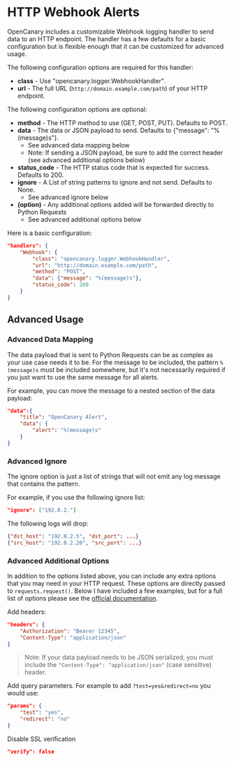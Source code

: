 # HTTP Webhook Alerts
OpenCanary includes a customizable Webhook logging handler to send data to an HTTP endpoint. The handler has a few defaults for a basic configuration but is flexible enough that it can be customized for advanced usage.

The following configuration options are required for this handler:

* **class** - Use "opencanary.logger.WebhookHandler".
* **url** - The full URL (`http://domain.example.com/path`) of your HTTP endpoint.

The following configuration options are optional:

* **method** - The HTTP method to use (GET, POST, PUT). Defaults to POST.
* **data** - The data or JSON payload to send. Defaults to {"message": "%(message)s"}.
    * See advanced data mapping below
    * Note: If sending a JSON payload, be sure to add the correct header (see advanced additional options below)
* **status_code** - The HTTP status code that is expected for success. Defaults to 200.
* **ignore** - A List of string patterns to ignore and not send. Defaults to None.
    * See advanced ignore below
* **(option)** - Any additional options added will be forwarded directly to Python Requests
    * See advanced additional options below

Here is a basic configuration:

```json
"handlers": {
    "Webhook": {
        "class": "opencanary.logger.WebhookHandler",
        "url": "http://domain.example.com/path",
        "method": "POST",
        "data": {"message": "%(message)s"},
        "status_code": 200
    }
}
```

## Advanced Usage

### Advanced Data Mapping

The data payload that is sent to Python Requests can be as complex as your use case needs it to be. For the message to be included, the pattern `%(message)s` must be included somewhere, but it's not necessarily required if you just want to use the same message for all alerts.

For example, you can move the message to a nested section of the data payload:

```json
"data":{
    "title": "OpenCanary Alert",
    "data": {
        "alert": "%(message)s"
    }
}
```

### Advanced Ignore

The ignore option is just a list of strings that will not emit any log message that contains the pattern.

For example, if you use the following ignore list:

```json
"ignore": ["192.0.2."]
```

The following logs will drop:

```json
{"dst_host": "192.0.2.5", "dst_port": ...}
{"src_host": "192.0.2.20", "src_port": ...}
```

### Advanced Additional Options

In addition to the options listed above, you can include any extra options that you may need in your HTTP request. These options are directly passed to `requests.request()`. Below I have included a few examples, but for a full list of options please see the [official documentation](https://docs.python-requests.org/en/latest/api/#requests.request).

Add headers:
```json
"headers": {
    "Authorization": "Bearer 12345",
    "Content-Type": "application/json"
}
```

> Note: If your data payload needs to be JSON serialized, you must include the `"Content-Type": "application/json"` (case sensitive) header.

Add query parameters. For example to add `?test=yes&redirect=no` you would use:
```json
"params": {
    "test": "yes",
    "redirect": "no"
}
```
Disable SSL verification
```json
"verify": false
```
